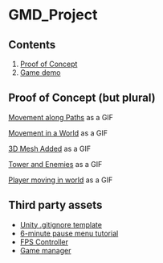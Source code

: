 # GMD_Project

## Contents

1. <a href=#poc>Proof of Concept
2. [Game demo](https://youtu.be/oPT4gsDOe7Q)

## Proof of Concept (but plural)<span id=poc/>

[Movement along Paths](https://gyazo.com/84d61d1690a667dd56beda202513d7ca) as a GIF

[Movement in a World](https://gyazo.com/04bb050569fa1449d82dfc9e996214d9) as a GIF

[3D Mesh Added](https://gyazo.com/ef513dcf2734755cdd5aeb997530e36f) as a GIF

[Tower and Enemies](https://gyazo.com/57a4f1c3cb07ad12820afd1ae3db0399) as a GIF

[Player moving in world](https://gyazo.com/a5423ad6a74f47c2396f70f83a715c6a) as a GIF

## Third party assets
- [Unity .gitignore template](https://github.com/github/gitignore/blob/main/Unity.gitignore)
- [6-minute pause menu tutorial](https://www.youtube.com/watch?v=9dYDBomQpBQ&t=278s)
- [FPS Controller](https://youtu.be/_QajrabyTJc)
- [Game manager](https://foxxthom.medium.com/game-manager-one-manager-to-rule-them-all-1c06afa72b23)
  
